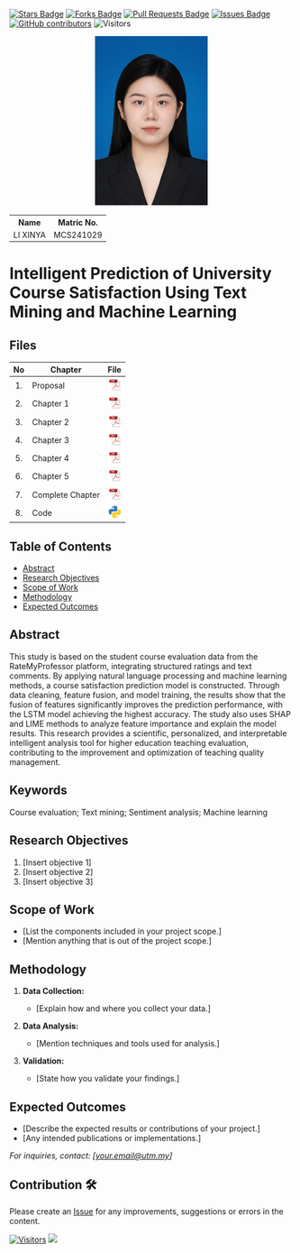 <a href="https://github.com/drshahizan/research-design/stargazers"><img src="https://img.shields.io/github/stars/drshahizan/research-design" alt="Stars Badge"/></a>
<a href="https://github.com/drshahizan/research-design/network/members"><img src="https://img.shields.io/github/forks/drshahizan/research-design" alt="Forks Badge"/></a>
<a href="https://github.com/drshahizan/research-design/pulls"><img src="https://img.shields.io/github/issues-pr/drshahizan/research-design" alt="Pull Requests Badge"/></a>
<a href="https://github.com/drshahizan/research-design"><img src="https://img.shields.io/github/issues/drshahizan/research-design" alt="Issues Badge"/></a>
<a href="https://github.com/drshahizan/research-design/graphs/contributors"><img alt="GitHub contributors" src="https://img.shields.io/github/contributors/drshahizan/research-design?color=2b9348"></a>
![Visitors](https://api.visitorbadge.io/api/visitors?path=https%3A%2F%2Fgithub.com%2Fdrshahizan%2BDM&labelColor=%23d9e3f0&countColor=%23697689&style=flat)

<p align="center">
  <img height="300px" src="img/320530641a182b844ac93b65a96f0363.jpg" alt="Profile Image">
</p>

<table align="center">
  <tr>
    <th>Name</th>
    <th>Matric No.</th>
  </tr>
  <tr>
    <td>LI XINYA</td>
    <td>MCS241029
</td>
  </tr>
</table>

# Intelligent Prediction of University Course Satisfaction Using Text Mining and Machine Learning

## Files

| No  | Chapter     |                                                 File |
| :-: | ---------- | :---------------------------------------------------------------------------------------------------: |
|  1.  | Proposal | <a href="Proposal-LIXINYA02.pdf"><img src="img/pdf.svg" width="24px" height="24px"></a> |
|  2.  | Chapter 1 | <a href="c1/Chapter1_LI XINYA.pdf"><img src="img/pdf.svg" width="24px" height="24px"></a> |
|  3.  | Chapter 2 | <a href="c2/Chapter2_Li Xinya.pdf"><img src="img/pdf.svg" width="24px" height="24px"></a> |
|  4.  | Chapter 3 | <a href="c3/Chapter3_LI XINYA.pdf"><img src="img/pdf.svg" width="24px" height="24px"></a> |
|  5.  | Chapter 4 | <a href="c4/Chapter4_LI XINYA.pdf"><img src="img/pdf.svg" width="24px" height="24px"></a> |
|  6.  | Chapter 5 | <a href="c5/Chapter5_LI XINYA.pdf"><img src="img/pdf.svg" width="24px" height="24px"></a> |
|  7.  | Complete Chapter | <a href="Full Chapter/All Chapters LIXINYA.pdf"><img src="img/pdf.svg" width="24px" height="24px"></a> |
|  8.  | Code | <a href="https://colab.research.google.com/drive/18pZmO_Z62Yqf4o0Sf4niZT4-TQHxWJWW?usp=sharing"><img src="img/python_icon.png" width="24px" height="24px"></a> |


## Table of Contents
- [Abstract](#abstract)
- [Research Objectives](#research-objectives)
- [Scope of Work](#scope-of-work)
- [Methodology](#methodology)
- [Expected Outcomes](#expected-outcomes)

## Abstract

This study is based on the student course evaluation data from the RateMyProfessor platform, integrating structured ratings and text comments. By applying natural language processing and machine learning methods, a course satisfaction prediction model is constructed. Through data cleaning, feature fusion, and model training, the results show that the fusion of features significantly improves the prediction performance, with the LSTM model achieving the highest accuracy. The study also uses SHAP and LIME methods to analyze feature importance and explain the model results. This research provides a scientific, personalized, and interpretable intelligent analysis tool for higher education teaching evaluation, contributing to the improvement and optimization of teaching quality management.

## Keywords

Course evaluation; Text mining; Sentiment analysis; Machine learning

## Research Objectives

1. [Insert objective 1]
2. [Insert objective 2]
3. [Insert objective 3]

## Scope of Work
- [List the components included in your project scope.]
- [Mention anything that is out of the project scope.]

## Methodology

1. **Data Collection:**
   - [Explain how and where you collect your data.]

2. **Data Analysis:**
   - [Mention techniques and tools used for analysis.]

3. **Validation:**
   - [State how you validate your findings.]

## Expected Outcomes

- [Describe the expected results or contributions of your project.]
- [Any intended publications or implementations.]

*For inquiries, contact: [your.email@utm.my]*

 




## Contribution 🛠️
Please create an [Issue](https://github.com/drshahizan/research-design/issues) for any improvements, suggestions or errors in the content.

[![Visitors](https://api.visitorbadge.io/api/visitors?path=https%3A%2F%2Fgithub.com%2Fdrshahizan&labelColor=%23697689&countColor=%23555555&style=plastic)](https://visitorbadge.io/status?path=https%3A%2F%2Fgithub.com%2Fdrshahizan)
![](https://hit.yhype.me/github/profile?user_id=81284918)


